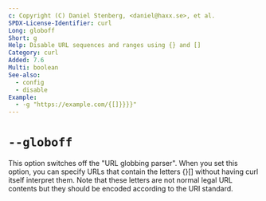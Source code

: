 ```yaml
---
c: Copyright (C) Daniel Stenberg, <daniel@haxx.se>, et al.
SPDX-License-Identifier: curl
Long: globoff
Short: g
Help: Disable URL sequences and ranges using {} and []
Category: curl
Added: 7.6
Multi: boolean
See-also:
  - config
  - disable
Example:
  - -g "https://example.com/{[]}}}}"
---
```


# `--globoff`

This option switches off the "URL globbing parser". When you set this option,
you can specify URLs that contain the letters {}[] without having curl itself
interpret them. Note that these letters are not normal legal URL contents but
they should be encoded according to the URI standard.
